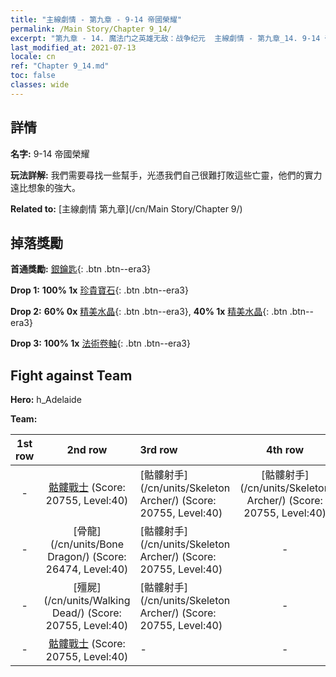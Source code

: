 ```yaml
---
title: "主線劇情 - 第九章 - 9-14 帝國榮耀"
permalink: /Main Story/Chapter 9_14/
excerpt: "第九章 - 14. 魔法门之英雄无敌：战争纪元  主線劇情 - 第九章_14. 9-14 帝國榮耀"
last_modified_at: 2021-07-13
locale: cn
ref: "Chapter 9_14.md"
toc: false
classes: wide
---
```


## 詳情

 **名字:** 9-14 帝國榮耀

 **玩法詳解:** 我們需要尋找一些幫手，光憑我們自己很難打敗這些亡靈，他們的實力遠比想象的強大。

 **Related to:** [主線劇情 第九章](/cn/Main Story/Chapter 9/)

## 掉落獎勵

 **首通獎勵:** [銀鑰匙](/cn/Items/con_693/){: .btn .btn--era3}

 **Drop 1:** **100% 1x** [珍貴寶石](/cn/Items/mat_30/){: .btn .btn--era3}

 **Drop 2:** **60% 0x** [精美水晶](/cn/Items/mat_24/){: .btn .btn--era3}, **40% 1x** [精美水晶](/cn/Items/mat_24/){: .btn .btn--era3}

 **Drop 3:** **100% 1x** [法術卷軸](/cn/Items/con_694/){: .btn .btn--era3}


## Fight against Team
 **Hero:** h_Adelaide

 **Team:**


  | 1st row | 2nd row | 3rd row | 4th row |
  |:----:|:----:|:----|:----:|
  | - | [骷髏戰士](/cn/units/Skeleton/) (Score: 20755, Level:40)  | [骷髏射手](/cn/units/Skeleton Archer/) (Score: 20755, Level:40)  | [骷髏射手](/cn/units/Skeleton Archer/) (Score: 20755, Level:40)  |
  | - | [骨龍](/cn/units/Bone Dragon/) (Score: 26474, Level:40)  | [骷髏射手](/cn/units/Skeleton Archer/) (Score: 20755, Level:40)  | - |
  | - | [殭屍](/cn/units/Walking Dead/) (Score: 20755, Level:40)  | [骷髏射手](/cn/units/Skeleton Archer/) (Score: 20755, Level:40)  | - |
  | - | [骷髏戰士](/cn/units/Skeleton/) (Score: 20755, Level:40)  | - | - |


